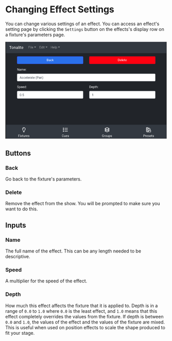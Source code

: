 # Changing Effect Settings

You can change various settings of an effect.
You can access an effect's setting page by clicking the `Settings` button on the effects's display row on a fixture's parameters page.

![Effects settings page](../../../images/effect_settings.png)

## Buttons

### Back

Go back to the fixture's parameters.

### Delete

Remove the effect from the show. You will be prompted to make sure you want to do this.

## Inputs

### Name

The full name of the effect. This can be any length needed to be descriptive.

### Speed

A multiplier for the speed of the effect.

### Depth

How much this effect affects the fixture that it is applied to. Depth is in a range of `0.0` to `1.0` where `0.0` is the least effect, and `1.0` means that this effect completely overrides the values from the fixture. If depth is between `0.0` and `1.0`, the values of the effect and the values of the fixture are mixed. This is useful when used on position effects to scale the shape produced to fit your stage.